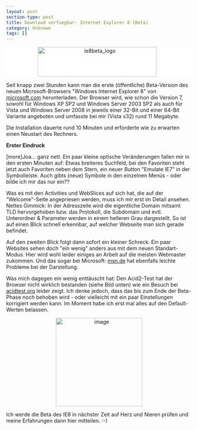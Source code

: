 ```yaml
---
layout: post
section-type: post
title: Download verfuegbar: Internet Explorer 8 (Beta)
category: Unknown
tags: []
---
```

<p style="background-color: #ffffff; text-align: center"><a href="http://www.microsoft.com/windows/products/winfamily/ie/ie8/readiness/Install.htm" target="_blank"><img style="border-top-width: 0px; border-left-width: 0px; border-bottom-width: 0px; margin: 0px 10px 0px 0px; border-right-width: 0px" border="0" alt="ie8beta_logo" src="http://anheledirwp.blob.core.windows.net/wordpress/2008/03/ie8beta_logo_3.gif" width="323" height="81" /></a> </p>  <p>Seit knapp zwei Stunden kann man die erste (&#246;ffentliche) Beta-Version des neuen Microsoft-Browsers &quot;Windows Internet Explorer 8&quot; von <a title="" href="http://www.microsoft.com/windows/products/winfamily/ie/ie8/readiness/Install.htm" target="_blank">microsoft.com</a> herunterladen. Der Browser wird, wie schon die Version 7, sowohl f&#252;r Windows XP SP2 und Windows Server 2003 SP2 als auch f&#252;r Vista und Windows Server 2008 in jeweils einer 32-Bit und einer 64-Bit Variante angeboten und umfasste bei mir (Vista x32) rund 11 Megabyte.</p>  <p>Die Installation dauerte rund 10 Minuten und erforderte wie zu erwarten einen Neustart des Rechners.</p>  <p><strong>Erster Eindruck</strong></p>  <p>[more]Joa... ganz nett. Ein paar kleine optische Ver&#228;nderungen fallen mir in den ersten Minuten auf: Etwas breiteres Suchfeld, bei den Favoriten steht jetzt auch Favoriten neben dem Stern, ein neuer Button &quot;Emulate IE7&quot; in der Symbolleiste. Auch gibts (neue) Symbole in den einzelnen Men&#252;s - oder bilde ich mir das nur ein??</p>  <p>Was es mit den Activities und WebSlices auf sich hat, die auf der &quot;Welcome&quot;-Seite angepriesen werden, muss ich mir erst im Detail ansehen. Nettes Gimmick: In der Adresszeile wird die eigentliche Domain mitsamt TLD hervorgehoben bzw. das Protokoll, die Subdomain und evtl. Unterordner &amp; Parameter werden in einem helleren Grau dargestellt. So ist auf einen Blick schnell erkennbar, auf welcher Webseite man sich gerade befindet.</p>  <p>Auf den zweiten Blick folgt dann sofort ein kleiner Schreck. Ein paar Websites sehen doch &quot;ein wenig&quot; anders aus mit dem neuen Standart-Modus. Hier wird wohl leider einiges an Arbeit auf die meisten Webmaster zukommen. Und das sogar bei Microsoft: <a title="" href="http://de.msn.com/">msn.de</a> hat ebenfalls leichte Probleme bei der Darstellung.</p>  <p>Was mich dagegen ein wenig entt&#228;uscht hat: Den Acid2-Test hat der Browser nicht wirklich bestanden (siehe Bild unten) wie ein Besuch bei <a title="" href="http://acid2.acidtests.org/#top">acidtest.org</a> leider zeigt. Ich denke jedoch, dass das bis zum Ende der Beta-Phase noch behoben wird - oder vielleicht mit ein paar Einstellungen korrigiert werden kann. Im Moment habe ich erst mal alles auf den Default-Werten belassen.</p>  <p style="text-align: center"><img style="border-top-width: 0px; border-left-width: 0px; border-bottom-width: 0px; border-right-width: 0px" border="0" alt="image" src="http://anheledirwp.blob.core.windows.net/wordpress/2008/03/image_3.png" width="235" height="240" /> </p>  <p>Ich werde die Beta des IE8 in n&#228;chster Zeit auf Herz und Nieren pr&#252;fen und meine Erfahrungen dann hier mitteilen. :-)</p>
